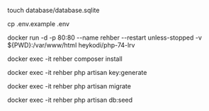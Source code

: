 touch database/database.sqlite

cp .env.example .env

docker run -d -p 80:80 --name rehber --restart unless-stopped -v ${PWD}:/var/www/html heykodi/php-74-lrv

docker exec -it rehber composer install 

docker exec -it rehber php artisan key:generate

docker exec -it rehber php artisan migrate

docker exec -it rehber php artisan db:seed
